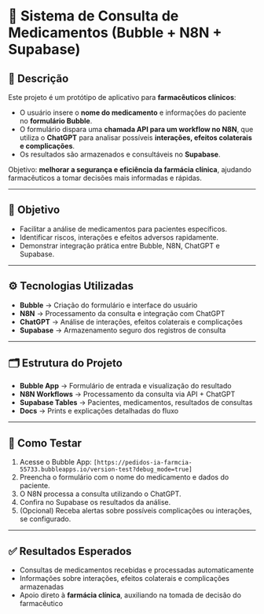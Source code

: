 # 💊 Sistema de Consulta de Medicamentos (Bubble + N8N + Supabase)

## 📌 Descrição
Este projeto é um protótipo de aplicativo para **farmacêuticos clínicos**:

- O usuário insere o **nome do medicamento** e informações do paciente no **formulário Bubble**.  
- O formulário dispara uma **chamada API para um workflow no N8N**, que utiliza o **ChatGPT** para analisar possíveis **interações, efeitos colaterais e complicações**.  
- Os resultados são armazenados e consultáveis no **Supabase**.  

Objetivo: **melhorar a segurança e eficiência da farmácia clínica**, ajudando farmacêuticos a tomar decisões mais informadas e rápidas.

---

## 🎯 Objetivo
- Facilitar a análise de medicamentos para pacientes específicos.  
- Identificar riscos, interações e efeitos adversos rapidamente.  
- Demonstrar integração prática entre Bubble, N8N, ChatGPT e Supabase.

---

## ⚙️ Tecnologias Utilizadas
- **Bubble** → Criação do formulário e interface do usuário  
- **N8N** → Processamento da consulta e integração com ChatGPT  
- **ChatGPT** → Análise de interações, efeitos colaterais e complicações  
- **Supabase** → Armazenamento seguro dos registros de consulta  

---

## 🗂 Estrutura do Projeto
- **Bubble App** → Formulário de entrada e visualização do resultado  
- **N8N Workflows** → Processamento da consulta via API + ChatGPT  
- **Supabase Tables** → Pacientes, medicamentos, resultados de consultas  
- **Docs** → Prints e explicações detalhadas do fluxo  

---

## 📖 Como Testar
1. Acesse o Bubble App: `[https://pedidos-ia-farmcia-55733.bubbleapps.io/version-test?debug_mode=true]`  
2. Preencha o formulário com o nome do medicamento e dados do paciente.  
3. O N8N processa a consulta utilizando o ChatGPT.  
4. Confira no Supabase os resultados da análise.  
5. (Opcional) Receba alertas sobre possíveis complicações ou interações, se configurado.  

---

## ✅ Resultados Esperados
- Consultas de medicamentos recebidas e processadas automaticamente  
- Informações sobre interações, efeitos colaterais e complicações armazenadas  
- Apoio direto à **farmácia clínica**, auxiliando na tomada de decisão do farmacêutico 
